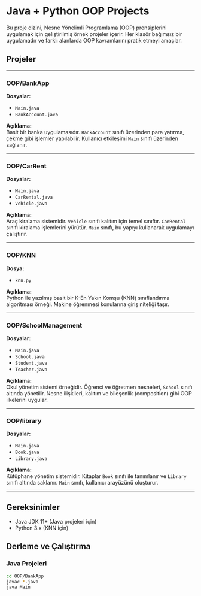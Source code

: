 # Java + Python OOP Projects

Bu proje dizini, Nesne Yönelimli Programlama (OOP) prensiplerini uygulamak için geliştirilmiş örnek projeler içerir. Her klasör bağımsız bir uygulamadır ve farklı alanlarda OOP kavramlarını pratik etmeyi amaçlar.

## Projeler

---

### OOP/BankApp

**Dosyalar:**
- `Main.java`
- `BankAccount.java`

**Açıklama:**  
Basit bir banka uygulamasıdır. `BankAccount` sınıfı üzerinden para yatırma, çekme gibi işlemler yapılabilir. Kullanıcı etkileşimi `Main` sınıfı üzerinden sağlanır.

---

### OOP/CarRent

**Dosyalar:**
- `Main.java`
- `CarRental.java`
- `Vehicle.java`

**Açıklama:**  
Araç kiralama sistemidir. `Vehicle` sınıfı kalıtım için temel sınıftır. `CarRental` sınıfı kiralama işlemlerini yürütür. `Main` sınıfı, bu yapıyı kullanarak uygulamayı çalıştırır.

---

### OOP/KNN

**Dosya:**
- `knn.py`

**Açıklama:**  
Python ile yazılmış basit bir K-En Yakın Komşu (KNN) sınıflandırma algoritması örneği. Makine öğrenmesi konularına giriş niteliği taşır.

---

### OOP/SchoolManagement

**Dosyalar:**
- `Main.java`
- `School.java`
- `Student.java`
- `Teacher.java`

**Açıklama:**  
Okul yönetim sistemi örneğidir. Öğrenci ve öğretmen nesneleri, `School` sınıfı altında yönetilir. Nesne ilişkileri, kalıtım ve bileşenlik (composition) gibi OOP ilkelerini uygular.

---

### OOP/library

**Dosyalar:**
- `Main.java`
- `Book.java`
- `Library.java`

**Açıklama:**  
Kütüphane yönetim sistemidir. Kitaplar `Book` sınıfı ile tanımlanır ve `Library` sınıfı altında saklanır. `Main` sınıfı, kullanıcı arayüzünü oluşturur.

---

## Gereksinimler

- Java JDK 11+ (Java projeleri için)
- Python 3.x (KNN için)

## Derleme ve Çalıştırma

### Java Projeleri
```bash
cd OOP/BankApp
javac *.java
java Main
